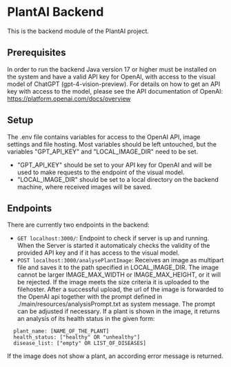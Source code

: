 # PlantAI Backend

This is the backend module of the PlantAI project.

## Prerequisites

In order to run the backend Java version 17 or higher must be installed on the system and have a valid API key for OpenAI, with access to the visual model of ChatGPT (gpt-4-vision-preview). For details on how to get an API key with access to the model, please see the API documentation of OpenAI: https://platform.openai.com/docs/overview

## Setup

The .env file contains variables for access to the OpenAI API, image settings and file hosting. Most variables should be left untouched, but the variables "GPT_API_KEY" and "LOCAL_IMAGE_DIR" need to be set.

* "GPT_API_KEY" should be set to your API key for OpenAI and will be used to make requests to the endpoint of the visual model.
* "LOCAL_IMAGE_DIR" should be set to a local directory on the backend machine, where received images will be saved.

## Endpoints

There are currently two endpoints in the backend:
* `GET localhost:3000/`: Endpoint to check if server is up and running. When the Server is started it automaticaly checks the validity of the provided API key and if it has access to the visual model.
* `POST localhost:3000/analysePlantImage`: Receives an image as multipart file and saves it to the path specified in LOCAL_IMAGE_DIR. The image cannot be larger IMAGE_MAX_WIDTH or IMAGE_MAX_HEIGHT, or it will be rejected. If the image meets the size criteria it is uploaded to the filehoster. After a successful upload, the url of the image is forwarded to the OpenAI api together with the prompt defined in ./main/resources/analysisPrompt.txt as system message. The prompt can be adjusted if necessary.
If a plant is shown in the image, it returns an analysis of its health status in the given form:
```
  plant_name: [NAME_OF_THE_PLANT]  
  health_status: ["healthy" OR "unhealthy"]  
  disease_list: ["empty" OR LIST_OF_DISEASES]  
```
If the image does not show a plant, an according error message is returned.
